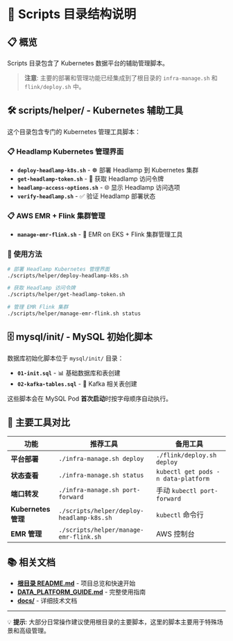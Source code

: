 # 📁 Scripts 目录结构说明

## 📋 概览

Scripts 目录包含了 Kubernetes 数据平台的辅助管理脚本。

> **注意**: 主要的部署和管理功能已经集成到了根目录的 `infra-manage.sh` 和 `flink/deploy.sh` 中。

## 🛠️ scripts/helper/ - Kubernetes 辅助工具

这个目录包含专门的 Kubernetes 管理工具脚本：

### 📋 Headlamp Kubernetes 管理界面
- **`deploy-headlamp-k8s.sh`** - ☸️ 部署 Headlamp 到 Kubernetes 集群
- **`get-headlamp-token.sh`** - 🔑 获取 Headlamp 访问令牌
- **`headlamp-access-options.sh`** - 🌐 显示 Headlamp 访问选项
- **`verify-headlamp.sh`** - ✅ 验证 Headlamp 部署状态

### 📋 AWS EMR + Flink 集群管理
- **`manage-emr-flink.sh`** - 🌊 EMR on EKS + Flink 集群管理工具

### 🎯 使用方法

```bash
# 部署 Headlamp Kubernetes 管理界面
./scripts/helper/deploy-headlamp-k8s.sh

# 获取 Headlamp 访问令牌
./scripts/helper/get-headlamp-token.sh

# 管理 EMR Flink 集群
./scripts/helper/manage-emr-flink.sh status
```

## 🗄️ mysql/init/ - MySQL 初始化脚本

数据库初始化脚本位于 `mysql/init/` 目录：

- **`01-init.sql`** - 📊 基础数据库和表创建
- **`02-kafka-tables.sql`** - 📨 Kafka 相关表创建

这些脚本会在 MySQL Pod **首次启动**时按字母顺序自动执行。

## 🚀 主要工具对比

| 功能                | 推荐工具                                  | 备用工具                                |
| ------------------- | ----------------------------------------- | --------------------------------------- |
| **平台部署**        | `./infra-manage.sh deploy`                  | `./flink/deploy.sh deploy` |
| **状态查看**        | `./infra-manage.sh status`                  | `kubectl get pods -n data-platform`     |
| **端口转发**        | `./infra-manage.sh port-forward`            | 手动 `kubectl port-forward`             |
| **Kubernetes 管理** | `./scripts/helper/deploy-headlamp-k8s.sh` | `kubectl` 命令行                        |
| **EMR 管理**        | `./scripts/helper/manage-emr-flink.sh`    | AWS 控制台                              |

## 📚 相关文档

- **[根目录 README.md](../README.md)** - 项目总览和快速开始
- **[DATA_PLATFORM_GUIDE.md](../DATA_PLATFORM_GUIDE.md)** - 完整使用指南  
- **[docs/](../docs/)** - 详细技术文档

---

💡 **提示**: 大部分日常操作建议使用根目录的主要脚本，这里的脚本主要用于特殊场景和高级管理。